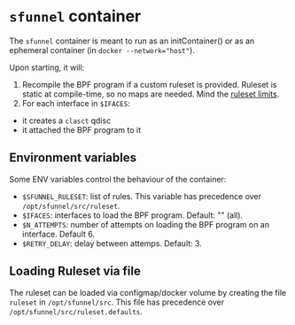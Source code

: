 # `sfunnel` container

The `sfunnel` container is meant to run as an initContainer() or as an ephemeral
container (in `docker --network="host"`).

Upon starting, it will:

1. Recompile the BPF program if a custom ruleset is provided. Ruleset is static
   at compile-time, so no maps are needed. Mind the [ruleset limits](rules.md#scalability).
1. For each interface in `$IFACES`:
  * it creates a `clasct` qdisc
  * it attached the BPF program to it

## Environment variables

Some ENV variables control the behaviour of the container:

* `$SFUNNEL_RULESET`: list of rules. This variable has precedence over `/opt/sfunnel/src/ruleset`.
* `$IFACES`: interfaces to load the BPF program. Default: "" (all).
* `$N_ATTEMPTS`: number of attempts on loading the BPF program on an interface. Default 6.
* `$RETRY_DELAY`: delay between attemps. Default: 3.

## Loading Ruleset via file

The ruleset can be loaded via configmap/docker volume by creating the file `ruleset`
in `/opt/sfunnel/src`. This file has precedence over `/opt/sfunnel/src/ruleset.defaults`.
